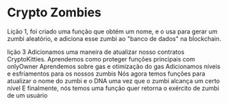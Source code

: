 # Crypto Zombies
Lição 1, foi criado uma função que obtém um nome, e o usa para gerar um zumbi aleatório, e adiciona esse zumbi ao "banco de dados" na blockchain.

lição 3
Adicionamos uma maneira de atualizar nosso contratos CryptoKitties.
Aprendemos como proteger funções principais com onlyOwner
Aprendemos sobre gas e otimização do gas
Adicionamos níveis e esfriamentos para os nossos zumbis
Nós agora temos funções para atualizar o nome do zumbi e o DNA uma vez que o zumbi alcança um certo nível
E finalmente, nós temos uma função quer retorna o exército de zumbi de um usuário